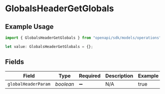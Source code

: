 # GlobalsHeaderGetGlobals

## Example Usage

```typescript
import { GlobalsHeaderGetGlobals } from "openapi/sdk/models/operations";

let value: GlobalsHeaderGetGlobals = {};
```

## Fields

| Field               | Type                | Required            | Description         | Example             |
| ------------------- | ------------------- | ------------------- | ------------------- | ------------------- |
| `globalHeaderParam` | *boolean*           | :heavy_minus_sign:  | N/A                 | true                |